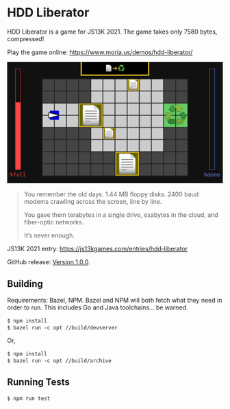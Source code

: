 # HDD Liberator

HDD Liberator is a game for JS13K 2021. The game takes only 7580 bytes, compressed!

Play the game online: https://www.moria.us/demos/hdd-liberator/

![Screenshot of game, showing the first level](docs/shot1.png)

> You remember the old days. 1.44 MB floppy disks. 2400 baud modems crawling across the screen, line by line.
>
> You gave them terabytes in a single drive, exabytes in the cloud, and fiber-optic networks.
>
> It’s never enough.

JS13K 2021 entry: https://js13kgames.com/entries/hdd-liberator

GitHub release: [Version 1.0.0](https://github.com/depp/hdd-liberator/releases/tag/v1.0.0).

## Building

Requirements: Bazel, NPM. Bazel and NPM will both fetch what they need in order to run. This includes Go and Java toolchains... be warned.

```shell
$ npm install
$ bazel run -c opt //build/devserver
```

Or,

```shell
$ npm install
$ bazel run -c opt //build/archive
```

## Running Tests

```shell
$ npm run test
```
